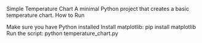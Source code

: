 Simple Temperature Chart
A minimal Python project that creates a basic temperature chart.
How to Run

Make sure you have Python installed
Install matplotlib: pip install matplotlib
Run the script: python temperature_chart.py
